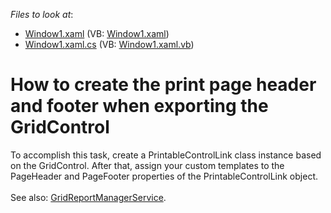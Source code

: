 <!-- default file list -->
*Files to look at*:

* [Window1.xaml](./CS/GridPrint/Window1.xaml) (VB: [Window1.xaml](./VB/GridPrint/Window1.xaml))
* [Window1.xaml.cs](./CS/GridPrint/Window1.xaml.cs) (VB: [Window1.xaml.vb](./VB/GridPrint/Window1.xaml.vb))
<!-- default file list end -->
# How to create the print page header and footer when exporting the GridControl


<p>To accomplish this task, create a PrintableControlLink class instance based on the GridControl. After that, assign your custom templates to the PageHeader and PageFooter properties of the PrintableControlLink object.<br><br>See also: <a href="https://documentation.devexpress.com/WPF/115300/Common-Concepts/MVVM-Framework/Services/Predefined-Set/Report-Services/GridReportManagerService">GridReportManagerService</a>.</p>

<br/>


